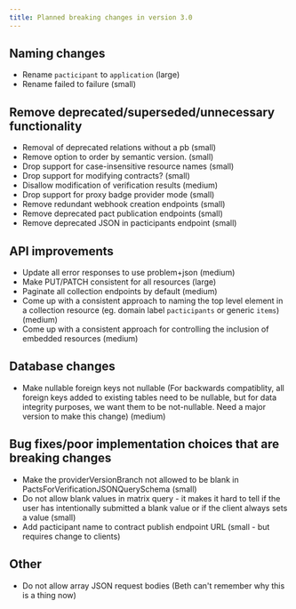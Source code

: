 ```yaml
---
title: Planned breaking changes in version 3.0
---
```


## Naming changes

* Rename `pacticipant` to `application` (large)
* Rename failed to failure (small)

## Remove deprecated/superseded/unnecessary functionality

* Removal of deprecated relations without a pb (small)
* Remove option to order by semantic version. (small)
* Drop support for case-insensitive resource names (small)
* Drop support for modifying contracts? (small)
* Disallow modification of verification results (medium)
* Drop support for proxy badge provider mode (small)
* Remove redundant webhook creation endpoints (small)
* Remove deprecated pact publication endpoints (small)
* Remove deprecated JSON in pacticipants endpoint (small)

## API improvements

* Update all error responses to use problem+json (medium)
* Make PUT/PATCH consistent for all resources (large)
* Paginate all collection endpoints by default (medium)
* Come up with a consistent approach to naming the top level element in a collection resource (eg. domain label `pacticipants` or generic `items`) (medium)
* Come up with a consistent approach for controlling the inclusion of embedded resources (medium)

## Database changes

* Make nullable foreign keys not nullable (For backwards compatiblity, all foreign keys added to existing tables need to be nullable, but for data integrity purposes, we want them to be not-nullable. Need a major version to make this change) (medium)

## Bug fixes/poor implementation choices that are breaking changes

* Make the providerVersionBranch not allowed to be blank in PactsForVerificationJSONQuerySchema (small)
* Do not allow blank values in matrix query - it makes it hard to tell if the user has intentionally submitted a blank value or if the client always sets a value (small)
* Add pacticipant name to contract publish endpoint URL (small - but requires change to clients)

## Other

* Do not allow array JSON request bodies (Beth can't remember why this is a thing now)
